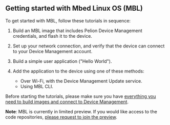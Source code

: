 ## Getting started with Mbed Linux OS (MBL)

To get started with MBL, follow these tutorials in sequence:

1. Build an MBL image that includes Pelion Device Management credentials, and flash it to the device.
1. Set up your network connection, and verify that the device can connect to your Device Management account.
1. Build a simple user application ("Hello World").
1. Add the application to the device using one of these methods:

    * Over Wi-Fi, with the Device Management Update service.
    * Using MBL CLI.

Before starting the tutorials, please make sure you have [everything you need to build images and connect to Device Management](../getting-started/setting-up-and-supported-hardware.html).

<span class="notes">**Note**: MBL is currently in limited preview. If you would like access to the code repositories, [please request to join the preview](https://os.mbed.com/linux-os/).</span>
